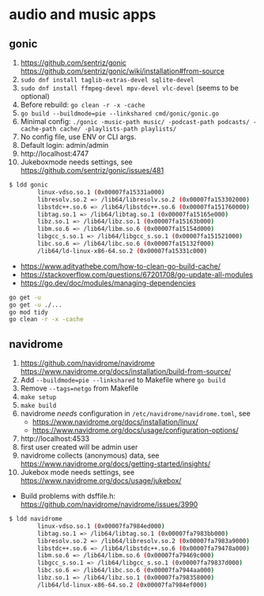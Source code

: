 # audio and music apps

## gonic

1. https://github.com/sentriz/gonic
   https://github.com/sentriz/gonic/wiki/installation#from-source
2. `sudo dnf install taglib-extras-devel sqlite-devel`
3. `sudo dnf install ffmpeg-devel mpv-devel vlc-devel` (seems to be optional)
4. Before rebuild: `go clean -r -x -cache`
5. `go build --buildmode=pie --linkshared cmd/gonic/gonic.go`
6. Minimal config: `./gonic -music-path music/ -podcast-path podcasts/ -cache-path cache/ -playlists-path playlists/`
7. No config file, use ENV or CLI args.
8. Default login: admin/admin
9. http://localhost:4747
10. Jukeboxmode needs settings, see https://github.com/sentriz/gonic/issues/481

```sh
$ ldd gonic 
        linux-vdso.so.1 (0x00007fa15331a000)
        libresolv.so.2 => /lib64/libresolv.so.2 (0x00007fa153302000)
        libstdc++.so.6 => /lib64/libstdc++.so.6 (0x00007fa151760000)
        libtag.so.1 => /lib64/libtag.so.1 (0x00007fa15165e000)
        libz.so.1 => /lib64/libz.so.1 (0x00007fa15163b000)
        libm.so.6 => /lib64/libm.so.6 (0x00007fa15154d000)
        libgcc_s.so.1 => /lib64/libgcc_s.so.1 (0x00007fa151521000)
        libc.so.6 => /lib64/libc.so.6 (0x00007fa15132f000)
        /lib64/ld-linux-x86-64.so.2 (0x00007fa15331c000)
```

* https://www.adityathebe.com/how-to-clean-go-build-cache/
* https://stackoverflow.com/questions/67201708/go-update-all-modules
* https://go.dev/doc/modules/managing-dependencies

```sh
go get -u
go get -u ./...
go mod tidy
go clean -r -x -cache
```

## navidrome

1. https://github.com/navidrome/navidrome
  https://www.navidrome.org/docs/installation/build-from-source/
2. Add `--buildmode=pie --linkshared` to Makefile where `go build`
3. Remove `--tags=netgo` from Makefile
4. `make setup`
5. `make build`
6. navidrome _needs_ configuration in `/etc/navidrome/navidrome.toml`, see 
   + https://www.navidrome.org/docs/installation/linux/
   + https://www.navidrome.org/docs/usage/configuration-options/
7. http://localhost:4533
8. first user created will be admin user
9. navidrome collects (anonymous) data, see https://www.navidrome.org/docs/getting-started/insights/
10. Jukebox mode needs settings, see https://www.navidrome.org/docs/usage/jukebox/

* Build problems with dsffile.h: https://github.com/navidrome/navidrome/issues/3990

```sh
$ ldd navidrome
        linux-vdso.so.1 (0x00007fa7984ed000)
        libtag.so.1 => /lib64/libtag.so.1 (0x00007fa7983bb000)
        libresolv.so.2 => /lib64/libresolv.so.2 (0x00007fa7983a9000)
        libstdc++.so.6 => /lib64/libstdc++.so.6 (0x00007fa79478a000)
        libm.so.6 => /lib64/libm.so.6 (0x00007fa79469c000)
        libgcc_s.so.1 => /lib64/libgcc_s.so.1 (0x00007fa79837d000)
        libc.so.6 => /lib64/libc.so.6 (0x00007fa7944aa000)
        libz.so.1 => /lib64/libz.so.1 (0x00007fa798358000)
        /lib64/ld-linux-x86-64.so.2 (0x00007fa7984ef000)
```
